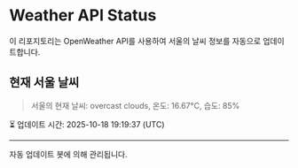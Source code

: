 
# Weather API Status

이 리포지토리는 OpenWeather API를 사용하여 서울의 날씨 정보를 자동으로 업데이트합니다.

## 현재 서울 날씨
> 서울의 현재 날씨: overcast clouds, 온도: 16.67°C, 습도: 85%

⏳ 업데이트 시간: 2025-10-18 19:19:37 (UTC)

---
자동 업데이트 봇에 의해 관리됩니다.
